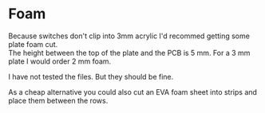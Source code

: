# Foam

Because switches don't clip into 3mm acrylic I'd recommed getting some plate foam cut.  
The height between the top of the plate and the PCB is 5 mm. For a 3 mm plate I would order 2 mm foam.

I have not tested the files. But they should be fine.

As a cheap alternative you could also cut an EVA foam sheet into strips and place them between the rows.
